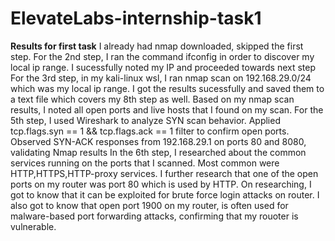 # ElevateLabs-internship-task1
**Results for first task**
I already had nmap downloaded, skipped the first step.
For the 2nd step, I ran the command ifconfig in order to discover my local ip range. I sucessfully noted my IP and proceeded towards next step
For the 3rd step, in my kali-linux wsl, I ran nmap scan on 192.168.29.0/24 which was my local ip range. I got the results sucessfully and saved them to a text file which covers my 8th step as well.
Based on my nmap scan results, I noted all open ports and live hosts that I found on my scan.
For the 5th step, I used Wireshark to analyze SYN scan behavior. Applied tcp.flags.syn == 1 && tcp.flags.ack == 1 filter to confirm open ports. Observed SYN-ACK responses from 192.168.29.1 on ports 80 and 8080, validating Nmap results
In the 6th step, I researched about the common services running on the ports that I scanned. Most common were HTTP,HTTPS,HTTP-proxy services.
I further research that one of the open ports on my router was port 80 which is used by HTTP. On researching, I got to know that it can be exploited for brute force login attacks on router. I also got to know that open port 1900 on my router, is often used for malware-based port forwarding attacks, confirming that my rouoter is vulnerable.

